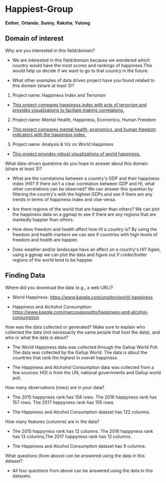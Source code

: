 # Happiest-Group
**Esther**, **Orlando**, **Sunny**, **Raksha**, **Yutong**

## Domain of interest
Why are you interested in this field/domain? 
- We are interested in this field/domain because we wondered which country would have the most scores and rankings of happiness.This would help us decide if we want to go to that country in the future.

- What other examples of data driven project have you found related to this domain (share at least 3)? 

1. Project name: Happiness Index and Terrorism
  - [This project compares happiness index with acts of terrorism and provides visualizations to faciliate making correlations.](https://www.kaggle.com/vamsikrishna/happiness-index-and-terrorism/output)
2. Project name: Mental Health, Happiness, Economics, Human Freedom
  - [This project compares mental health, economics, and human freedom indicators with the happiness index.](https://www.kaggle.com/rblcoder/mental-health-happiness-economics-human-freedom/comments)
3. Project name: Analysis & Viz on World Happiness
  - [This project provides robust visualizations of world happiness.](https://www.kaggle.com/devisangeetha/analysis-viz-on-world-happiness)

What data-driven questions do you hope to answer about this domain (share at least 3)? 

- What are the correlations between a country's GDP and their happiness index (HI)? If there isn't a clear correlation between GDP and HI, what other correlations can be observed? We can answer this question by filtering the country's with the highest GDPs and see if there are any trends in terms of happiness index and vise-versa.

- Are there regions of the world that are happier than others? We can plot the happiness data on a ggmap to see if there are any regions that are markedly happier than others. 

- How does freedom and health affect how HI a country is? By using the freedom and health markers we can see if countries with high levels of freedom and health are happier. 

- Does weather and/or landscape have an affect on a country's HI? Again, using a ggmap we can plot the data and figure out if colder/hotter regions of the world tend to be happier.

## Finding Data

Where did you download the data (e.g., a web URL)?

- World Happiness: https://www.kaggle.com/unsdsn/world-happiness

- Happiness and Alchohol Consumption: https://www.kaggle.com/marcospessotto/happiness-and-alcohol-consumption

How was the data collected or generated? Make sure to explain who collected the data (not necessarily the same people that host the data), and who or what the data is about?

- The World Happiness data was collected through the Gallup World Poll. The data was collected
  by the Gallup World. The data is about the countries that rank the highest
  in overall happiness.  
  
- The Happiness and Alchohol Consumption data was collected from a few sources: HDI is from the UN, national governments and Gallup world   poll.

How many observations (rows) are in your data? 

- The 2015 happyness rank has 158 rows. The 2016 happyness rank has 157 rows. The 2017 happyness rank has 155 rows.

- The Happiness and Alcohol Consumption dataset has 122 columns. 

How many features (columns) are in the data? 

- The 2015 happyness rank has 12 columns. The 2016 happyness rank has 13 columns,The 2017 happyness rank has 12 columns.

- The Happiness and Alcohol Consumption dataset has 9 columns. 

What questions (from above) can be answered using the data in this dataset? 

- All four questions from above can be answered using the data in this datasets.

